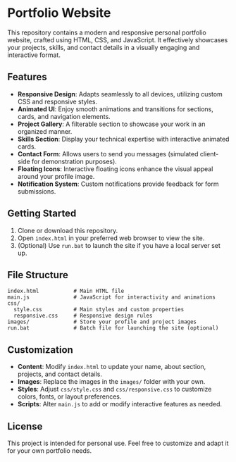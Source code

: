 # Portfolio Website

This repository contains a modern and responsive personal portfolio website, crafted using HTML, CSS, and JavaScript. It effectively showcases your projects, skills, and contact details in a visually engaging and interactive format.

## Features

- **Responsive Design**: Adapts seamlessly to all devices, utilizing custom CSS and responsive styles.
- **Animated UI**: Enjoy smooth animations and transitions for sections, cards, and navigation elements.
- **Project Gallery**: A filterable section to showcase your work in an organized manner.
- **Skills Section**: Display your technical expertise with interactive animated cards.
- **Contact Form**: Allows users to send you messages (simulated client-side for demonstration purposes).
- **Floating Icons**: Interactive floating icons enhance the visual appeal around your profile image.
- **Notification System**: Custom notifications provide feedback for form submissions.

## Getting Started

1. Clone or download this repository.
2. Open `index.html` in your preferred web browser to view the site.
3. (Optional) Use `run.bat` to launch the site if you have a local server set up.

## File Structure

```
index.html           # Main HTML file
main.js              # JavaScript for interactivity and animations
css/
  style.css          # Main styles and custom properties
  responsive.css     # Responsive design rules
images/              # Store your profile and project images
run.bat              # Batch file for launching the site (optional)
```

## Customization

- **Content**: Modify `index.html` to update your name, about section, projects, and contact details.
- **Images**: Replace the images in the `images/` folder with your own.
- **Styles**: Adjust `css/style.css` and `css/responsive.css` to customize colors, fonts, or layout preferences.
- **Scripts**: Alter `main.js` to add or modify interactive features as needed.

## License

This project is intended for personal use. Feel free to customize and adapt it for your own portfolio needs.
